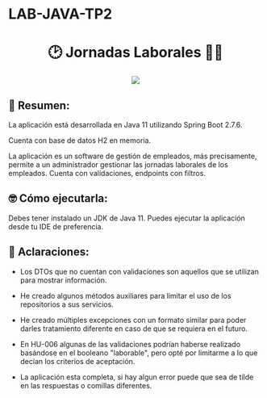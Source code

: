 # LAB-JAVA-TP2

<h1 align = "center">🕑 Jornadas Laborales 👨‍💻</h1>
<p align="center">
<img src="https://wallpapercave.com/wp/wp1842342.jpg" style="max-width: 100%; display: inline-block;" />
</p>

## 🍕 Resumen:

La aplicación está desarrollada en Java 11 utilizando Spring Boot 2.7.6.

Cuenta con base de datos H2 en memoria.

La aplicación es un software de gestión de empleados, más precisamente, permite a un administrador gestionar las jornadas laborales de los empleados.
Cuenta con validaciones, endpoints con filtros.

## 🤓 Cómo ejecutarla:

Debes tener instalado un JDK de Java 11.
Puedes ejecutar la aplicación desde tu IDE de preferencia.

## 🌟 Aclaraciones:

- Los DTOs que no cuentan con validaciones son aquellos que se utilizan para mostrar información.

- He creado algunos métodos auxiliares para limitar el uso de los repositorios a sus servicios.

- He creado múltiples excepciones con un formato similar para poder darles tratamiento diferente en caso de que se requiera en el futuro.

- En HU-006 algunas de las validaciones podrían haberse realizado basándose en el booleano "laborable", pero opté por limitarme a lo que decían los criterios de aceptación.

- La aplicación esta completa, si hay algun error puede que sea de tílde en las respuestas o comillas diferentes.
